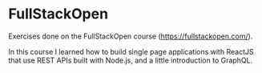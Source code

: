 # FullStackOpen

Exercises done on the FullStackOpen course (https://fullstackopen.com/).

In this course I learned how to build single page applications with ReactJS that use REST APIs built with Node.js, and a little introduction to GraphQL.
